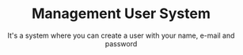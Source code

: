 <h1 align="center"> Management User System</h1>
<p  align="center">It's a system where you can create a user with your name, e-mail and password <br 
</p>
